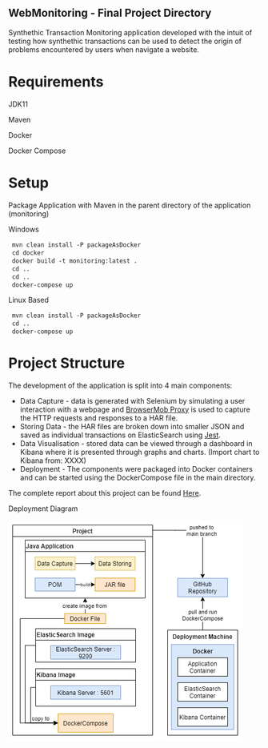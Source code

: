 ## WebMonitoring - Final Project Directory

Synthethic Transaction Monitoring application developed with the intuit of testing how synthethic transactions can be used to detect the origin of problems encountered by users when navigate a website.

# Requirements

JDK11

Maven

Docker

Docker Compose

# Setup

Package Application with Maven in the parent directory of the application (monitoring)

Windows  
```
 mvn clean install -P packageAsDocker
 cd docker
 docker build -t monitoring:latest .
 cd .. 
 cd ..
 docker-compose up
```

Linux Based 
```
 mvn clean install -P packageAsDocker
 cd ..
 docker-compose up
```

# Project Structure

The development of the application is split into 4 main components:
* Data Capture - data is generated with Selenium by simulating a user interaction with a webpage and [BrowserMob Proxy](https://github.com/lightbody/browsermob-proxy) is used to capture the HTTP requests and responses to a HAR file.
* Storing Data - the HAR files are broken down into smaller JSON and saved as individual transactions on ElasticSearch using [Jest](https://github.com/searchbox-io/Jest).
* Data Visualisation - stored data can be viewed through a dashboard in Kibana where it is presented through graphs and charts. (Import chart to Kibana from: XXXX)
* Deployment - The components were packaged into Docker containers and can be started using the DockerCompose file in the main directory.

The complete report about this project can be found [Here](https://github.com/LEITE5/WebMonitoring/blob/main/Documentation/LEITE_COM616_AE2.pdf). 

Deployment Diagram

![Deployment Diagram](https://github.com/LEITE5/WebMonitoring/blob/main/Diagrams/DeploymentDiagram.png)
